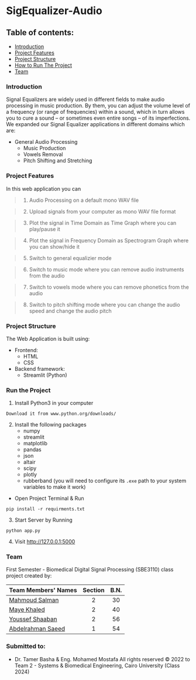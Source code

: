 # SigEqualizer-Audio

## Table of contents:
- [Introduction](#introduction)
- [Project Features](#project-features)
- [Project Structure](#project-structure)
- [How to Run The Project](#run-the-project)
- [Team]()


### Introduction
Signal Equalizers are widely used in different fields to make 
audio processing in music production. By them, you can adjust the volume level of a frequency (or range of frequencies) within a sound, which in turn allows you to cure a sound – or sometimes even entire songs – of its imperfections.
We expanded our Signal Equalizer applications in different domains which are:
- General Audio Processing
  - Music Production
  - Vowels Removal
  - Pitch Shifting and Stretching   
### Project Features
In this web application you can
> 1. Audio Processing on a default mono WAV file

> 2. Upload signals from your computer as mono WAV file format

> 3. Plot the signal in Time Domain as Time Graph where you can play/pause it

> 4. Plot the signal in Frequency Domain as Spectrogram Graph where you can show/hide it

> 5. Switch to general equalizier mode  

> 6. Switch to music mode where you can remove audio instruments from the audio

> 7. Switch to vowels mode where you can remove phonetics from the audio

> 8. Switch to pitch shifting mode where you can change the audio speed and change the audio pitch


### Project Structure
The Web Application is built using:
- Frontend:
  - HTML
  - CSS
- Backend framework:
  - Streamlit (Python)

### Run the Project 
1. Install Python3 in your computer
``` 
Download it from www.python.org/downloads/
```
2. Install the following packages
   - numpy
   - streamlit
   - matplotlib
   - pandas
   - json
   - altair
   - scipy
   - plotly
   - rubberband (you will need to configure its `.exe` path to your system variables to make it work)
 - Open Project Terminal & Run
```
pip install -r requirments.txt
```
3. Start Server by Running 
```
python app.py
```

4. Visit http://127.0.0.1:5000

### Team
First Semester - Biomedical Digital Signal Processing (SBE3110) class project created by:

| Team Members' Names                                   | Section | B.N. |
|-------------------------------------------------------|:-------:|:----:|
| [Mahmoud Salman](https://github.com/mahmoud1yaser)  |    2    |  30   |
| [Maye Khaled](https://github.com/mayekhaled0)         |    2    |  40  |
| [Youssef Shaaban](https://github.com/youssef-shaban)  |    2    |   56  |
| [Abdelrahman Saeed](https://github.com/Abdelrahman-Yousef)       |    1    |  54  |

### Submitted to:
- Dr. Tamer Basha & Eng. Mohamed Mostafa
All rights reserved © 2022 to Team 2 - Systems & Biomedical Engineering, Cairo University (Class 2024)
